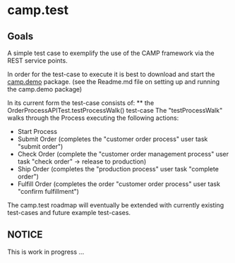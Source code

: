 # camp.test 

## Goals
A simple test case to exemplify the use of the CAMP framework via the REST service points.  

In order for the test-case to execute it is best to download and start the <a href="http://www.camsolute.com/camp.demo.tar.gz">camp.demo</a> package.
(see the Readme.md file on setting up and running the camp.demo package)

In its current form the test-case consists of: 
** the OrderProcessAPITest.testProcessWalk() test-case 
The "testProcessWalk" walks through the Process executing the following actions:
- Start Process 
- Submit Order (completes the "customer order process" user task "submit order")
- Check Order (complete the "customer order management process" user task "check order" -> release to production)
- Ship Order (completes the "production process" user task "complete order")
- Fulfill Order (completes the order "customer order process" user task "confirm fulfillment")
    
The camp.test roadmap will eventually be extended with currently existing test-cases and future example test-cases.

## NOTICE

This is work in progress ...  
 
